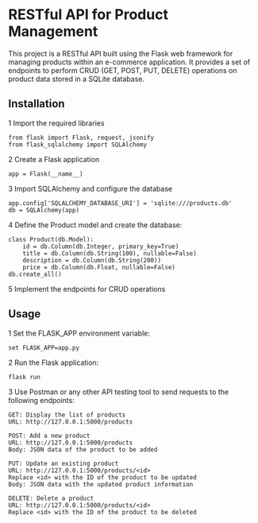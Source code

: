 
# RESTful API for Product Management

This project is a RESTful API built using the Flask web framework for managing products within an e-commerce application. It provides a set of endpoints to perform CRUD (GET, POST, PUT, DELETE) operations on product data stored in a SQLite database.


## Installation

1 Import the required libraries 

```
from flask import Flask, request, jsonify
from flask_sqlalchemy import SQLAlchemy

```
2 Create a Flask application

```
app = Flask(__name__)

```
3 Import SQLAlchemy and configure the database
```
app.config['SQLALCHEMY_DATABASE_URI'] = 'sqlite:///products.db'
db = SQLAlchemy(app)

```
4 Define the Product model and create the database:
```
class Product(db.Model):
    id = db.Column(db.Integer, primary_key=True)
    title = db.Column(db.String(100), nullable=False)
    description = db.Column(db.String(200))
    price = db.Column(db.Float, nullable=False)
db.create_all()

```
5 Implement the endpoints for CRUD operations
## Usage
1 Set the FLASK_APP environment variable:
```
set FLASK_APP=app.py

```
2 Run the Flask application:
```
flask run

```
3 Use Postman or any other API testing tool to send requests to the following endpoints:
```
GET: Display the list of products
URL: http://127.0.0.1:5000/products

POST: Add a new product
URL: http://127.0.0.1:5000/products
Body: JSON data of the product to be added

PUT: Update an existing product
URL: http://127.0.0.1:5000/products/<id>
Replace <id> with the ID of the product to be updated
Body: JSON data with the updated product information

DELETE: Delete a product
URL: http://127.0.0.1:5000/products/<id>
Replace <id> with the ID of the product to be deleted
```